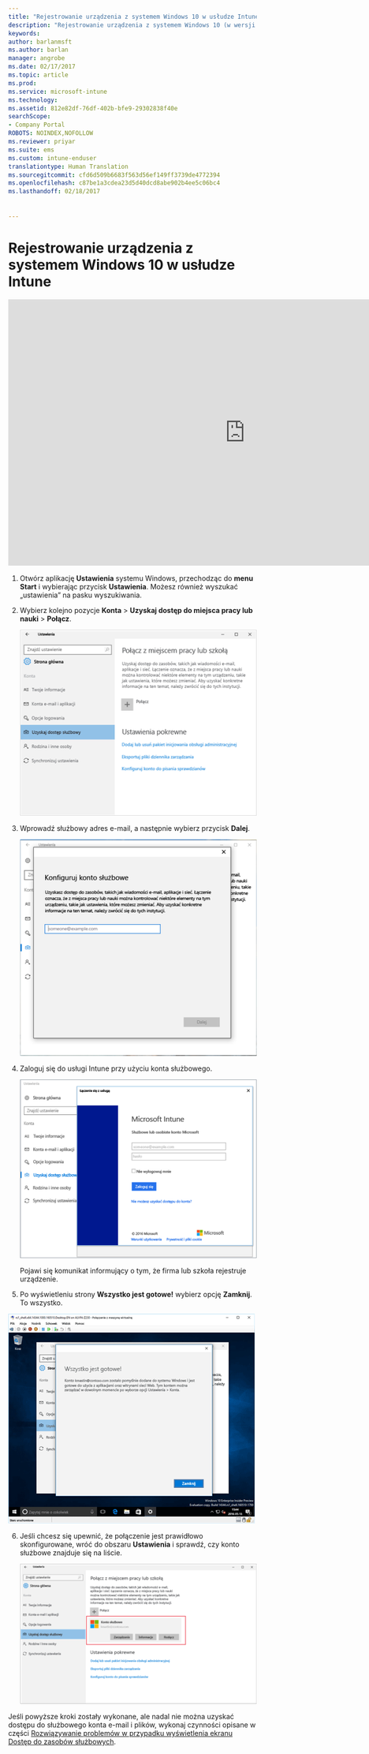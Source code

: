 ```yaml
---
title: "Rejestrowanie urządzenia z systemem Windows 10 w usłudze Intune | Microsoft Docs"
description: "Rejestrowanie urządzenia z systemem Windows 10 (w wersji 1607) w usłudze Intune"
keywords: 
author: barlanmsft
ms.author: barlan
manager: angrobe
ms.date: 02/17/2017
ms.topic: article
ms.prod: 
ms.service: microsoft-intune
ms.technology: 
ms.assetid: 812e82df-76df-402b-bfe9-29302838f40e
searchScope:
- Company Portal
ROBOTS: NOINDEX,NOFOLLOW
ms.reviewer: priyar
ms.suite: ems
ms.custom: intune-enduser
translationtype: Human Translation
ms.sourcegitcommit: cfd6d509b6683f563d56ef149ff3739de4772394
ms.openlocfilehash: c87be1a3cdea23d5d40dcd8abe902b4ee5c06bc4
ms.lasthandoff: 02/18/2017


---
```


# <a name="enroll-your-windows-10-device-in-intune"></a>Rejestrowanie urządzenia z systemem Windows 10 w usłudze Intune

<iframe src="https://channel9.msdn.com/Series/IntuneEnrollment/Windows-Enrollment-with-AAD/player" width="960" height="540" allowFullScreen frameBorder="0"></iframe>

1.  Otwórz aplikację **Ustawienia** systemu Windows, przechodząc do **menu Start** i wybierając przycisk **Ustawienia**. Możesz również wyszukać „ustawienia” na pasku wyszukiwania.

2. Wybierz kolejno pozycje **Konta** > **Uzyskaj dostęp do miejsca pracy lub nauki** > **Połącz**.

    ![Wybieranie pozycji Uzyskaj dostęp do miejsca pracy lub nauki](./media/w10-enroll-rs1-connect-to-work-or-school.png)

3.  Wprowadź służbowy adres e-mail, a następnie wybierz przycisk **Dalej**.

    ![Wprowadź dane konta służbowego](./media/w10-enroll-rs1-set-up-work-or-school-account.png)

4. Zaloguj się do usługi Intune przy użyciu konta służbowego.

    ![Dodaj konto służbowe](./media/w10-enroll-rs1-enter-your-credentials.png)

    Pojawi się komunikat informujący o tym, że firma lub szkoła rejestruje urządzenie.

5. Po wyświetleniu strony **Wszystko jest gotowe!** wybierz opcję **Zamknij**. To wszystko.

  ![Po wyświetleniu ekranu „Wszystko jest gotowe!” wybierz opcję Zamknij](./media/w10-enroll-rs1-youre-all-set.png)

6. Jeśli chcesz się upewnić, że połączenie jest prawidłowo skonfigurowane, wróć do obszaru **Ustawienia** i sprawdź, czy konto służbowe znajduje się na liście.

    ![Sprawdź, czy połączenie zostało poprawnie skonfigurowane](./media/w10-enroll-rs1-validate-successful-enrollment.png)

Jeśli powyższe kroki zostały wykonane, ale nadal nie można uzyskać dostępu do służbowego konta e-mail i plików, wykonaj czynności opisane w części [Rozwiązywanie problemów w przypadku wyświetlenia ekranu Dostęp do zasobów służbowych](troubleshoot-your-windows-10-device-windows.md#troubleshooting-steps-to-follow-if-you-see-access-work-or-school).

